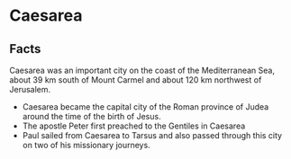 # Caesarea

## Facts

Caesarea was an important city on the coast of the Mediterranean Sea, about 39 km south of Mount Carmel and about 120 km northwest of Jerusalem.

* Caesarea became the capital city of the Roman province of Judea around the time of the birth of Jesus.
* The apostle Peter first preached to the Gentiles in Caesarea
* Paul sailed from Caesarea to Tarsus and also passed through this city on two of his missionary journeys.